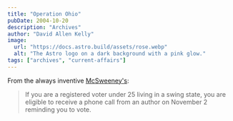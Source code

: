 ```yaml
---
title: "Operation Ohio"
pubDate: 2004-10-20
description: "Archives"
author: "David Allen Kelly"
image:
  url: "https://docs.astro.build/assets/rose.webp"
  alt: "The Astro logo on a dark background with a pink glow."
tags: ["archives", "current-affairs"]
---
```


From the always inventive [McSweeney's](http://www.mcsweeneys.net/operationohio.html):

> If you are a registered voter under 25 living in a swing state, you are eligible to receive a phone call from an author on November 2 reminding you to vote.
